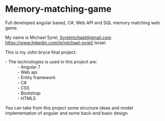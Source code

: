 # Memory-matching-game

Full developed angular based, C#, Web API and SQL memory matching web game.

My name is Michael Syrel, 
Syrelmichael@gmail.com
https://www.linkedin.com/in/michael-syrel/
Israel.

This is my John bryce final project.

  <dl>
  <dt>- The technologies is used in this project are: </dt>
  <dd>- Angular 7</dd>
  <dd>- Web api</dd>
  <dd>- Entity framework</dd>
  <dd>- C#</dd>
  <dd>- CSS</dd>
  <dd>- Bootstrap</dd>
  <dd>- HTML5</dd>
  </dl>
  
  
  You can take from this project some structure ideas and model implementation of angular and some back-end basic design.
